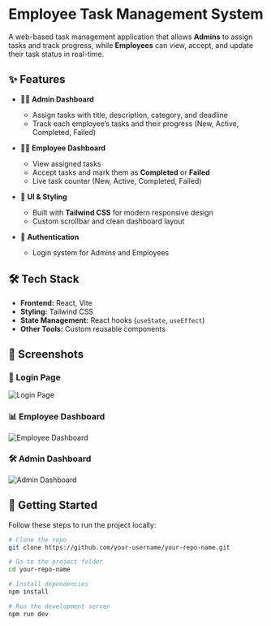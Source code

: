 # Employee Task Management System  

A web-based task management application that allows **Admins** to assign tasks and track progress, while **Employees** can view, accept, and update their task status in real-time.  

## ✨ Features  

- 👨‍💼 **Admin Dashboard**  
  - Assign tasks with title, description, category, and deadline  
  - Track each employee’s tasks and their progress (New, Active, Completed, Failed)  

- 👩‍💻 **Employee Dashboard**  
  - View assigned tasks  
  - Accept tasks and mark them as **Completed** or **Failed**  
  - Live task counter (New, Active, Completed, Failed)  

- 🎨 **UI & Styling**  
  - Built with **Tailwind CSS** for modern responsive design  
  - Custom scrollbar and clean dashboard layout  

- 🔐 **Authentication**  
  - Login system for Admins and Employees  

## 🛠️ Tech Stack  

- **Frontend:** React, Vite  
- **Styling:** Tailwind CSS  
- **State Management:** React hooks (`useState`, `useEffect`)  
- **Other Tools:** Custom reusable components  

## 📸 Screenshots  

### 🔑 Login Page  
![Login Page](./screenshots/login.png)  

### 📊 Employee Dashboard  
![Employee Dashboard](./screenshots/employee.png)  

### 🛠️ Admin Dashboard  
![Admin Dashboard](./screenshots/admin.png)  

## 🚀 Getting Started  

Follow these steps to run the project locally:  

```bash
# Clone the repo
git clone https://github.com/your-username/your-repo-name.git  

# Go to the project folder
cd your-repo-name  

# Install dependencies
npm install  

# Run the development server
npm run dev  
